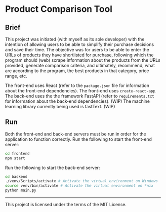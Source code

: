 # Product Comparison Tool

## Brief

This project was initiated (with myself as its sole developer) with the intention of allowing users to be able to simplify their purchase decisions and save their time. The objective was for users to be able to enter the URLs of products they have shortlisted for purchase, following which the program should (web) scrape information about the products from the URLs provided, generate comparison criteria, and ultimately, recommend, what are according to the program, the best products in that category, price range, etc.

The front-end uses React (refer to the ```package.json``` file for information about the front-end dependencies).
The front-end uses ```create-react-app```.
The back-end uses the the framework FastAPI (refer to ```requirements.txt``` for information about the back-end dependencies). (WIP)
The machine learning library currently being used is fastText. (WIP)

## Run

Both the front-end and back-end servers must be run in order for the application to function correctly. Run the following to start the front-end server:

```bash
cd frontend
npm start
```

Run the following to start the back-end server:

```bash
cd backend
./venv/Scripts/activate # Activate the virtual environment on Windows
source venv/bin/activate # Activate the virtual environment on *nix
python main.py
```

---

This project is licensed under the terms of the MIT License.
